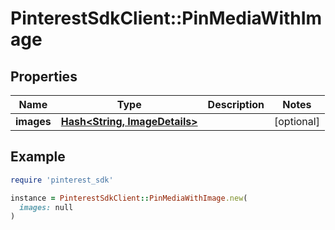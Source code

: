 # PinterestSdkClient::PinMediaWithImage

## Properties

| Name | Type | Description | Notes |
| ---- | ---- | ----------- | ----- |
| **images** | [**Hash&lt;String, ImageDetails&gt;**](ImageDetails.md) |  | [optional] |

## Example

```ruby
require 'pinterest_sdk'

instance = PinterestSdkClient::PinMediaWithImage.new(
  images: null
)
```

